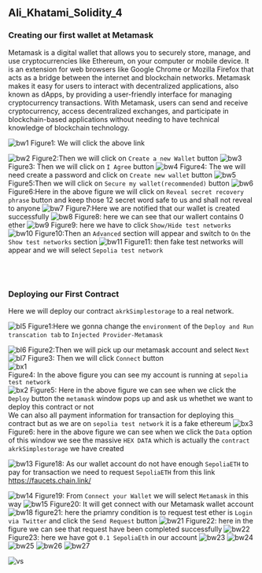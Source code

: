 
## Ali_Khatami_Solidity_4
### Creating our first wallet at Metamask
Metamask is a digital wallet that allows you to securely store, manage, and use cryptocurrencies like Ethereum, on your computer or mobile device. It is an extension for web browsers like Google Chrome or Mozilla Firefox that acts as a bridge between the internet and blockchain networks. Metamask makes it easy for users to interact with decentralized applications, also known as dApps, by providing a user-friendly interface for managing cryptocurrency transactions. With Metamask, users can send and receive cryptocurrency, access decentralized exchanges, and participate in blockchain-based applications without needing to have technical knowledge of blockchain technology.<br>

![bw1](https://user-images.githubusercontent.com/89090776/229453645-ec99c901-f57c-4a21-be9c-6eb9d8607b4e.jpg)
Figure1: We will click the above link

![bw2](https://user-images.githubusercontent.com/89090776/229454593-b1830afd-f8a9-41fa-a236-1c05a0db2350.jpg)
Figure2:Then we will click on ```Create a new Wallet``` button
![bw3](https://user-images.githubusercontent.com/89090776/229454846-b115ef17-c8c5-4b49-87d5-3e61e4a0ab22.jpg)
Figure3: Then we will click on ```I Agree``` button
![bw4](https://user-images.githubusercontent.com/89090776/229455313-a630407e-2ac5-498d-a38d-c39a8e2d0a52.jpg)
Figure4: The we will need create a password and click on ```Create new wallet``` button
![bw5](https://user-images.githubusercontent.com/89090776/229455931-7660dd94-21c8-4456-b1a4-a8cb7e2a11b6.jpg)
Figure5:Then we will click on ```Secure my wallet(recommended)``` button
![bw6](https://user-images.githubusercontent.com/89090776/229456374-feb28808-e1c6-4152-9b3d-3c3b3aba2337.jpg)
Figure6:Here in the above figure we will click on ```Reveal secret recovery phrase``` button and keep those 12 secret word safe to us and shall not reveal to anyone
![bw7](https://user-images.githubusercontent.com/89090776/229457301-2bc54fff-be45-41cf-886b-787e43f7807b.jpg)
Figure7:Here we are notified that our wallet is created successfully
![bw8](https://user-images.githubusercontent.com/89090776/229457967-29acda06-f9ef-4998-bd85-7cab8b9fea8a.jpg)
Figure8: here we can see that our wallert contains 0 ether
![bw9](https://user-images.githubusercontent.com/89090776/229462131-d5515ebe-52cb-4f4b-b64b-6297bd0d0de3.jpg)
Figure9: here we have to click ```Show/Hide test networks```
![bw10](https://user-images.githubusercontent.com/89090776/229462711-7fb9915c-cf4e-45ea-877a-7da2e61e2030.jpg)
Figure10:Then an ```Advanced``` section will appear and switch to ```On``` the ```Show test networks``` section
![bw11](https://user-images.githubusercontent.com/89090776/229463691-a0b6395e-48ba-45ae-9ead-2d21b955171c.jpg)
Figure11: then fake test networks will appear and we will select ```Sepolia test network```

<br><br>
### Deploying our First Contract
Here we will deploy our contract ```akrkSimplestorage``` to a real network.

![bl5](https://user-images.githubusercontent.com/89090776/227702198-845d3473-de44-4e26-b19a-0ea363ccec88.jpg)
Figure1:Here we gonna change the ```environment``` of the ```Deploy and Run transcation tab``` to ```Injected Provider-Metamask```<br>

![bl6](https://user-images.githubusercontent.com/89090776/227702229-ad7557e6-d41f-4807-8c97-88b39a94e488.jpg)
Figure2:Then we will pick up our metamask account and select ```Next```<br>
![bl7](https://user-images.githubusercontent.com/89090776/227702411-2a1e3a59-be41-4262-8608-0c9c64bcc414.jpg)
Figure3: Then we will click ```Connect``` button <br>
![bx1](https://user-images.githubusercontent.com/89090776/227889927-e99e9214-430c-4f8c-be36-b95ed407fed4.jpg)<br>
Figure4:  In the above figure you can see my account is running at ```sepolia test network```<br>
![bx2](https://user-images.githubusercontent.com/89090776/227892451-3f2e9bfd-ffc4-446b-a1e2-d121db18e2e6.jpg)
Figure5: Here in the above figure we can see when we click the ```Deploy``` button the ```metamask``` window pops up and ask us whethet we want to deploy this contract or not<br>
We can also all payment information for  transaction for deploying this contract but as we are on ```sepolia test network``` it is a fake ethereum
![bx3](https://user-images.githubusercontent.com/89090776/227894829-1d1c1623-e7d6-4481-9e6a-e04fea601f6a.jpg)
Figure6: here in the above figure we can see when we click the ```Data``` option of this window we see the massive ```HEX DATA``` which is actually the ```contract akrkSimplestorage``` we have created<br>

![bw13](https://user-images.githubusercontent.com/89090776/229464319-9008027b-ee8b-4009-865f-692303468a5c.jpg)
Figure18: As our wallet account do not have enough ```SepoliaETH``` to pay for transaction we need to request ```SepoliaETH``` from this link 
https://faucets.chain.link/

![bw14](https://user-images.githubusercontent.com/89090776/229464804-dee7350f-21e8-4a99-8988-c8db1ee5625b.jpg)
Figure19: From ```Connect your Wallet``` we will select ```Metamask``` in this way
![bw15](https://user-images.githubusercontent.com/89090776/229465126-383ab8d1-a084-44f7-b16c-dd44d4f52652.jpg)
Figure20: It will get connect with our Metamask wallet account
![bw18](https://user-images.githubusercontent.com/89090776/229466382-9362d06b-be89-40cb-9f8f-01a88f8a8dca.jpg)
figure21: here the priamry condition is to request test ether is ```Login via Twitter```  and click the ```Send Request``` button
![bw21](https://user-images.githubusercontent.com/89090776/229466953-c7ed29fd-d0cf-4011-bdf6-4636c6d557cc.jpg)
Figure22: here in the figure we can see that request have been completed successfully
![bw22](https://user-images.githubusercontent.com/89090776/229467543-a3810d9d-a8ab-43fe-b014-5124741475b0.jpg)
Figure23: here we have got ```0.1 SepoliaEth``` in our account
![bw23](https://user-images.githubusercontent.com/89090776/229468079-02bceece-5fb5-4319-a4be-3126cc64de83.jpg)
![bw24](https://user-images.githubusercontent.com/89090776/229468113-1ac8aee8-c3d4-4850-ad7f-85d6dfda3399.jpg)
![bw25](https://user-images.githubusercontent.com/89090776/229468161-d0591b5a-1d67-40ca-9c18-cae95ed81e1a.jpg)
![bw26](https://user-images.githubusercontent.com/89090776/229468205-2f07b095-1a02-419f-bc7e-865a38eab0d4.jpg)
![bw27](https://user-images.githubusercontent.com/89090776/229468247-f5da8813-b5c1-4d7c-9bc0-b3aa5f3e2d09.jpg)

![vs](https://user-images.githubusercontent.com/89090776/230765191-033fe89d-9eb9-42cd-aefa-9b5ce6689528.jpg)

















